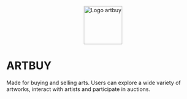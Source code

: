 <br />
<div Align="Center">
<img src="assets/svgs/logo.png" width="100" alt="Logo artbuy"/>
</div>

# ARTBUY

Made for buying and selling arts. Users can explore a wide variety of artworks, interact with artists and participate in auctions.
